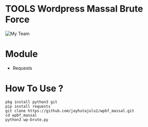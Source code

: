 # TOOLS Wordpress Massal Brute Force 
![My Team](https://i.postimg.cc/yxQXrxjt/20190806-103250.jpg?_nc_cat=104&efg=eyJpIjoibyJ9&_nc_eui2=AeGoXDkva5dVeb3LVXKw3w77yZa8HF7BeiIYRR8l2VXdm4UNQlzjZZdjOpwE115E2xDNgDewAtigbla-G9PY8-YuM2n0FX_mLr_Ns56P26nBX54iMAHESwcht5a4MeVoTcI&_nc_oc=AQlUgRIj5eeDytU5KPJ-t0NRyflA3ly0qY8ABaG3PvwbGWGXdVbIWWxq0ngEG-nGROw&_nc_ad=z-m&_nc_cid=1230&_nc_zor=9&_nc_ht=z-m-scontent.fsub6-3.fna&oh=30899a8ba3032a172a95f558780911b0&oe=5DB65757)

# Module

* Requests

# How To Use ?
```
pkg install python3 git
pip install requests
git clone https://github.com/jayhutajulu1/wpbf_massal.git
cd wpbf_massal
python3 wp-brute.py
```
